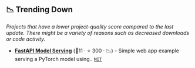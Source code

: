 ## 📉 Trending Down

_Projects that have a lower project-quality score compared to the last update. There might be a variety of reasons such as decreased downloads or code activity._

- <b><a href="https://github.com/davidefiocco/streamlit-fastapi-model-serving">FastAPI Model Serving</a></b> (🥇11 ·  ⭐ 300 · 📉) - Simple web app example serving a PyTorch model using.. <code><a href="http://bit.ly/34MBwT8">MIT</a></code>

